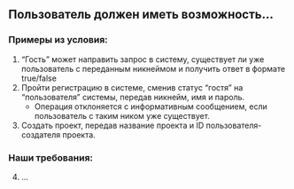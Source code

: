 ## Пользователь должен иметь возможность…

### Примеры из условия:
1. “Гость” может направить запрос в систему, существует ли уже пользователь с переданным никнеймом и получить ответ в формате true/false
2. Пройти регистрацию в системе, сменив статус “гостя” на “пользователя” системы, передав никнейм, имя и пароль.
    - Операция отклоняется с информативным сообщением, если пользователь с таким ником уже существует.
3. Создать проект, передав название проекта и ID пользователя-создателя проекта.

### Наши требования:
4. ...